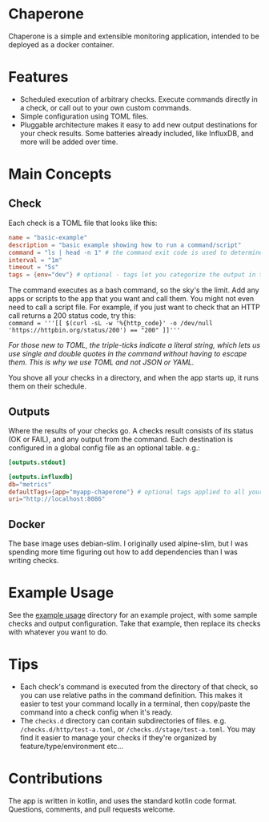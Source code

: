 # Chaperone
Chaperone is a simple and extensible monitoring application, intended to be deployed as a docker container.

# Features
- Scheduled execution of arbitrary checks. Execute commands directly in a check, or call out to your own custom commands.
- Simple configuration using TOML files.
- Pluggable architecture makes it easy to add new output destinations for your check results. Some batteries already included, like InfluxDB, and more will be added over time. 

# Main Concepts
## Check
Each check is a TOML file that looks like this:  
```toml
name = "basic-example"
description = "basic example showing how to run a command/script"
command = "ls | head -n 1" # the command exit code is used to determine status. 0 = OK, anything else = FAIL
interval = "1m"
timeout = "5s"
tags = {env="dev"} # optional - tags let you categorize the output in tools like InfluxDB/Grafana
```
The command executes as a bash command, so the sky's the limit.  Add any apps or scripts to the app that you want and call them.
You might not even need to call a script file.  For example, if you just want to check that an HTTP call returns a 200 status code, try this:  
`command = '''[[ $(curl -sL -w '%{http_code}' -o /dev/null 'https://httpbin.org/status/200') == "200" ]]'''`  

*For those new to TOML, the triple-ticks indicate a literal string, which lets us use single and double quotes in the command without having to escape them. This is why we use TOML and not JSON or YAML.*

You shove all your checks in a directory, and when the app starts up, it runs them on their schedule.

## Outputs
Where the results of your checks go. A checks result consists of its status (OK or FAIL), and any output from the command. 
Each destination is configured in a global config file as an optional table. e.g.:
```toml
[outputs.stdout]

[outputs.influxdb]
db="metrics"
defaultTags={app="myapp-chaperone"} # optional tags applied to all your checks
uri="http://localhost:8086"
```  

## Docker
The base image uses debian-slim. I originally used alpine-slim, but I was spending more time figuring out how to add dependencies than I was writing checks.

# Example Usage
See the [example usage](example-usage/README.md) directory for an example project, with some sample checks and output configuration. 
Take that example, then replace its checks with whatever you want to do.  

# Tips
- Each check's command is executed from the directory of that check, so you can use relative paths in the command definition.
This makes it easier to test your command locally in a terminal, then copy/paste the command into a check config when it's ready.
- The `checks.d` directory can contain subdirectories of files. e.g. `/checks.d/http/test-a.toml`, or `/checks.d/stage/test-a.toml`.
You may find it easier to manage your checks if they're organized by feature/type/environment etc...

# Contributions
The app is written in kotlin, and uses the standard kotlin code format. Questions, comments, and pull requests welcome.
